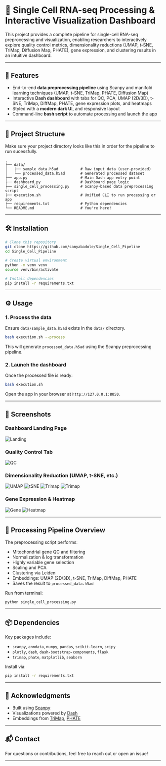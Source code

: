 # 🧬 Single Cell RNA-seq Processing & Interactive Visualization Dashboard

This project provides a complete pipeline for single-cell RNA-seq preprocessing and visualization, enabling researchers to interactively explore quality control metrics, dimensionality reductions (UMAP, t-SNE, TriMap, Diffusion Map, PHATE), gene expression, and clustering results in an intuitive dashboard.

---

## 🚀 Features

- End-to-end **data preprocessing pipeline** using Scanpy and manifold learning techniques (UMAP, t-SNE, TriMap, PHATE, Diffusion Map)
- Interactive **Dash dashboard** with tabs for QC, PCA, UMAP (2D/3D), t-SNE, TriMap, DiffMap, PHATE, gene expression plots, and heatmaps
- Styled with a **modern dark UI**, and responsive layout
- Command-line **bash script** to automate processing and launch the app

---

## 📁 Project Structure
Make sure your project directory looks like this in order for the pipeline to run sucessfully.
```
.
├── data/
│   ├── sample_data.h5ad          # Raw input data (user-provided)
│   └── processed_data.h5ad       # Generated processed dataset
├── app.py                        # Main Dash app entry point
├── dashboard.py                  # Dashboard page logic
├── single_cell_processing.py     # Scanpy-based data preprocessing script
├── execution.sh                  # Unified CLI to run processing or app
├── requirements.txt              # Python dependencies
└── README.md                     # You're here!
```

---

## 🛠️ Installation

```bash
# Clone this repository
git clone https://github.com/sanyabadole/Single_Cell_Pipeline
cd Single_Cell_Pipeline

# Create virtual environment
python -m venv venv
source venv/bin/activate

# Install dependencies
pip install -r requirements.txt
```

---

## ⚙️ Usage

### 1. Process the data

Ensure `data/sample_data.h5ad` exists in the `data/` directory.

```bash
bash execution.sh --process
```

This will generate `processed_data.h5ad` using the Scanpy preprocessing pipeline.

### 2. Launch the dashboard

Once the processed file is ready:

```bash
bash execution.sh
```

Open the app in your browser at `http://127.0.0.1:8050`.

---

## 📸 Screenshots

### Dashboard Landing Page
![Landing](screenshots/home_page.png)

### Quality Control Tab
![QC](screenshots/qc.png)

### Dimensionality Reduction (UMAP, t-SNE, etc.)
![UMAP](screenshots/umap_3d.png)
![tSNE](screenshots/tsne.png)
![Trimap](screenshots/trimap.png)
![Trimap](screenshots/phate.png)

### Gene Expression & Heatmap
![Gene](screenshots/gene_expression.png)
![Heatmap](screenshots/heatmap.png)

---

## 🧪 Processing Pipeline Overview

The preprocessing script performs:

- Mitochondrial gene QC and filtering
- Normalization & log transformation
- Highly variable gene selection
- Scaling and PCA
- Clustering via Leiden
- Embeddings: UMAP (2D/3D), t-SNE, TriMap, DiffMap, PHATE
- Saves the result to `processed_data.h5ad`

Run from terminal:
```bash
python single_cell_processing.py
```

---

## 📦 Dependencies

Key packages include:

- `scanpy`, `anndata`, `numpy`, `pandas`, `scikit-learn`, `scipy`
- `plotly`, `dash`, `dash-bootstrap-components`, `flask`
- `trimap`, `phate`, `matplotlib`, `seaborn`

Install via:
```bash
pip install -r requirements.txt
```

---

## 🤝 Acknowledgments

- Built using [Scanpy](https://scanpy.readthedocs.io/en/stable/)
- Visualizations powered by [Dash](https://dash.plotly.com/)
- Embeddings from [TriMap](https://github.com/eamid/trimap), [PHATE](https://github.com/KrishnaswamyLab/PHATE)

---

## 📬 Contact

For questions or contributions, feel free to reach out or open an issue!

---

